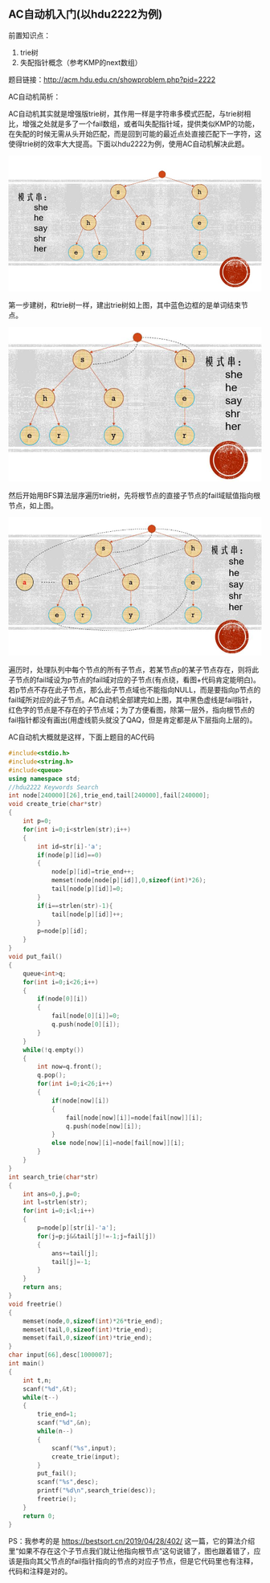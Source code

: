 ## AC自动机入门(以hdu2222为例)

前置知识点：
1. trie树
2. 失配指针概念（参考KMP的next数组）

题目链接：http://acm.hdu.edu.cn/showproblem.php?pid=2222

AC自动机简析：

  AC自动机其实就是增强版trie树，其作用一样是字符串多模式匹配，与trie树相比，增强之处就是多了一个fail数组，或者叫失配指针域，提供类似KMP的功能，在失配的时候无需从头开始匹配，而是回到可能的最近点处直接匹配下一字符，这使得trie树的效率大大提高。下面以hdu2222为例，使用AC自动机解决此题。
  
  ![](/assets/img/AC自动机初学/0.jpg)
  
  第一步建树，和trie树一样，建出trie树如上图，其中蓝色边框的是单词结束节点。
  
  ![](/assets/img/AC自动机初学/1.jpg)
  
  然后开始用BFS算法层序遍历trie树，先将根节点的直接子节点的fail域赋值指向根节点，如上图。
  
  ![](/assets/img/AC自动机初学/2.jpg)
  
  遍历时，处理队列中每个节点的所有子节点，若某节点p的某子节点存在，则将此子节点的fail域设为p节点的fail域对应的子节点(有点绕，看图+代码肯定能明白)。若p节点不存在此子节点，那么此子节点域也不能指向NULL，而是要指向p节点的fail域所对应的此子节点。AC自动机全部建完如上图，其中黑色虚线是fail指针，红色字的节点是不存在的子节点域；为了方便看图，除第一层外，指向根节点的fail指针都没有画出(用虚线箭头就没了QAQ，但是肯定都是从下层指向上层的)。

AC自动机大概就是这样，下面上题目的AC代码

```c++
#include<stdio.h>
#include<string.h>
#include<queue>
using namespace std;
//hdu2222 Keywords Search
int node[240000][26],trie_end,tail[240000],fail[240000];
void create_trie(char*str)
{
    int p=0;
    for(int i=0;i<strlen(str);i++)
    {
        int id=str[i]-'a';
        if(node[p][id]==0)
        {
            node[p][id]=trie_end++;
            memset(node[node[p][id]],0,sizeof(int)*26);
            tail[node[p][id]]=0;
        }
        if(i==strlen(str)-1){
            tail[node[p][id]]++;
        }
        p=node[p][id];
    }
}
void put_fail()
{
    queue<int>q;
    for(int i=0;i<26;i++)
    {
        if(node[0][i])
        {
            fail[node[0][i]]=0;
            q.push(node[0][i]);
        }
    }
    while(!q.empty())
    {
        int now=q.front();
        q.pop();
        for(int i=0;i<26;i++)
        {
            if(node[now][i])
            {
                fail[node[now][i]]=node[fail[now]][i];
                q.push(node[now][i]);
            }
            else node[now][i]=node[fail[now]][i];
        }
    }
}
int search_trie(char*str)
{
    int ans=0,j,p=0;
    int l=strlen(str);
    for(int i=0;i<l;i++)
    {
        p=node[p][str[i]-'a'];
        for(j=p;j&&tail[j]!=-1;j=fail[j])
        {
            ans+=tail[j];
            tail[j]=-1;
        }
    }
    return ans;
}
void freetrie()
{
    memset(node,0,sizeof(int)*26*trie_end);
    memset(tail,0,sizeof(int)*trie_end);
    memset(fail,0,sizeof(int)*trie_end);
}
char input[66],desc[1000007];
int main()
{
    int t,n;
    scanf("%d",&t);
    while(t--)
    {
        trie_end=1;
        scanf("%d",&n);
        while(n--)
        {
            scanf("%s",input);
            create_trie(input);
        }
        put_fail();
        scanf("%s",desc);
        printf("%d\n",search_trie(desc));
        freetrie();
    }
    return 0;
}
```

PS：我参考的是 https://bestsort.cn/2019/04/28/402/ 这一篇，它的算法介绍里“如果不存在这个子节点我们就让他指向根节点”这句说错了，图也跟着错了，应该是指向其父节点的fail指针指向的节点的对应子节点，但是它代码里也有注释，代码和注释是对的。
